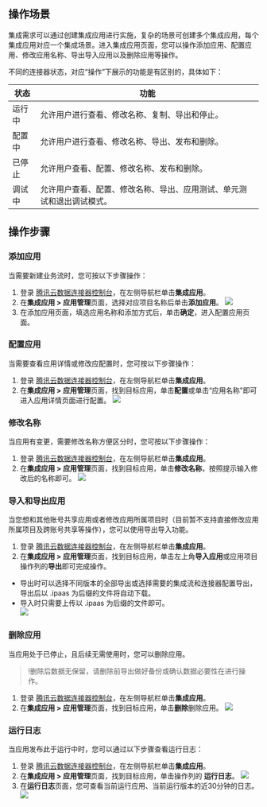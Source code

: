 ## 操作场景
集成需求可以通过创建集成应用进行实施，复杂的场景可创建多个集成应用，每个集成应用对应一个集成场景。进入集成应用页面，您可以操作添加应用、配置应用、修改应用名称、导出导入应用以及删除应用等操作。

不同的连接器状态，对应“操作”下展示的功能是有区别的，具体如下：

| 状态 | 功能 |
|---------|---------|
|  运行中 | 允许用户进行查看、修改名称、复制、导出和停止。|
|  配置中 | 允许用户进行查看、修改名称、导出、发布和删除。|
|  已停止 | 允许用户查看、配置、修改名称、发布和删除。|
|  调试中 | 允许用户查看、配置、修改名称、导出、应用测试、单元测试和退出调试模式。|

## 操作步骤
### 添加应用
当需要新建业务流时，您可按以下步骤操作：
1. 登录 [腾讯云数据连接器控制台](https://console.cloud.tencent.com/ipaas)，在左侧导航栏单击**集成应用**。
2. 在**集成应用 > 应用管理**页面，选择对应项目名称后单击**添加应用**。
![](https://qcloudimg.tencent-cloud.cn/raw/0066da8712629f2da0f22b78bf576bba.png)
3. 在添加应用页面，填选应用名称和添加方式后，单击**确定**，进入配置应用页面。


### 配置应用
当需要查看应用详情或修改应配置时，您可按以下步骤操作：
1. 登录 [腾讯云数据连接器控制台](https://console.cloud.tencent.com/ipaas)，在左侧导航栏单击**集成应用**。
2.  在**集成应用 > 应用管理**页面，找到目标应用，单击**配置**或单击“应用名称”即可进入应用详情页面进行配置。
![](https://qcloudimg.tencent-cloud.cn/raw/ff53d55f6bfa7d2c841d3a8a3ee6fd38.png)



### 修改名称
当应用有变更，需要修改名称方便区分时，您可按以下步骤操作：
1. 登录 [腾讯云数据连接器控制台](https://console.cloud.tencent.com/ipaas)，在左侧导航栏单击**集成应用**。
2. 在**集成应用 > 应用管理**页面，找到目标应用，单击**修改名称**，按照提示输入修改后的名称即可。
![](https://qcloudimg.tencent-cloud.cn/raw/221d3e0ee30a7e40cec6ee1db9548b8b.png)

### 导入和导出应用
当您想和其他账号共享应用或者修改应用所属项目时（目前暂不支持直接修改应用所属项目及跨账号共享等操作），您可以使用导出导入功能。
1. 登录 [腾讯云数据连接器控制台](https://console.cloud.tencent.com/ipaas)，在左侧导航栏单击**集成应用**。
2. 在**集成应用 > 应用管理**页面，找到目标应用，单击左上角**导入应用**或应用项目操作列的**导出**即可完成操作。
 - 导出时可以选择不同版本的全部导出或选择需要的集成流和连接器配置导出，导出后以 .ipaas 为后缀的文件将自动下载。
 - 导入时只需要上传以 .ipaas 为后缀的文件即可。  
![](https://qcloudimg.tencent-cloud.cn/raw/7286832fff2e5bac4585b2ef7d01dca2.png)

### 删除应用
当应用处于已停止，且后续无需使用时，您可以删除应用。
>!删除后数据无保留，请删除前导出做好备份或确认数据必要性在进行操作。
>
1. 登录 [腾讯云数据连接器控制台](https://console.cloud.tencent.com/ipaas)，在左侧导航栏单击**集成应用**。
2. 在**集成应用 > 应用管理**页面，找到目标应用，单击**删除**删除应用。
![](https://qcloudimg.tencent-cloud.cn/raw/0a8577a2199ea3e838c02fc7a40c3bd1.png)

### 运行日志
当应用发布此于运行中时，您可以通过以下步骤查看运行日志：
1. 登录 [腾讯云数据连接器控制台](https://console.cloud.tencent.com/ipaas)，在左侧导航栏单击**集成应用**。
2. 在**集成应用 > 应用管理**页面，找到目标应用，单击操作列的 **运行日志**。
![](https://qcloudimg.tencent-cloud.cn/raw/27205118f0a366210cfe83aa32fc23b0.png)
3. 在**运行日志**页面，您可查看当前运行应用、当前运行版本的近30分钟的日志。
![](https://qcloudimg.tencent-cloud.cn/raw/5a22a992504b82525ca1754bf6e7056e.png)
